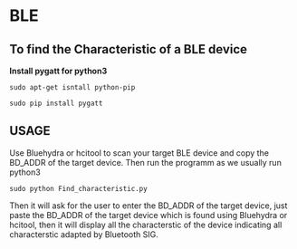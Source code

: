 # BLE
## To find the Characteristic of a BLE device

**Install pygatt for python3**

```sudo apt-get isntall python-pip```

```sudo pip install pygatt```

## **USAGE**
Use Bluehydra or hcitool to scan your target BLE device and copy the BD_ADDR of the target device. Then run the programm as we usually run python3

```sudo python Find_characteristic.py```

Then it will ask for the user to enter the BD_ADDR of the target device, just paste the BD_ADDR of the target device which is found using Bluehydra or hcitool, then it will display all the characterstic of the device
indicating all characterstic adapted by Bluetooth SIG.

